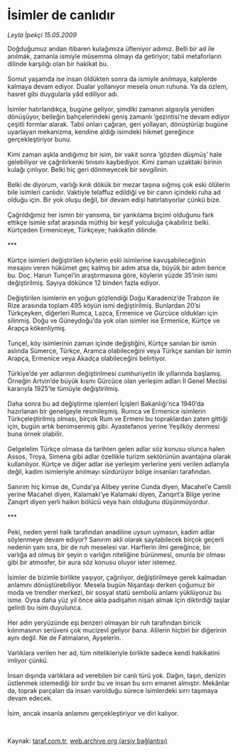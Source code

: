 # İsimler de canlıdır

*Leyla İpekçi 15.05.2009*

<div class="taraf_structure_2col_1zq">
<div class="margen_n">



 <p>Doğduğumuz andan itibaren kulağımıza üfleniyor adımız. Belli bir ad ile anılmak, zamanla ismiyle müsemma olmayı da getiriyor; tabii metaforların dilinde karşılığı olan bir hakikat bu. <br/><br/>Somut yaşamda ise insan öldükten sonra da ismiyle anılmaya, kalplerde kalmaya devam ediyor. Dualar yollanıyor mesela onun ruhuna. Ya da özlem, hasret gibi duygularla yâd ediliyor adı. <br/><br/>İsimler hatırlandıkça, bugüne geliyor, şimdiki zamanın algısıyla yeniden dönüşüyor, belleğin bahçelerindeki geniş zamanlı ‘gezintisi’ne devam ediyor çeşitli formlar alarak. Tabii onları çağıran, geri yollayan, dönüştürüp bugüne uyarlayan mekanizma, kendine aldığı isimdeki hikmet gereğince gerçekleştiriyor bunu. <br/><br/>Kimi zaman aşkla andığımız bir isim, bir vakit sonra ‘gözden düşmüş’ hale gelebiliyor ve çağrılırkenki tınısını kaybediyor. Kimi zaman uzaktaki birinin kulağı çınlıyor. Belki hiç geri dönmeyecek bir sevgilinin. <br/><br/>Belki de diyorum, varlığı kırık dökük bir mezar taşına sığmış çok eski ölülerin bile isimleri canlıdır. Vaktiyle telaffuz edildiği ve bir canın içindeki ruha ad olduğu için. Bir yok oluşu değil, bir devam edişi hatırlatıyorlar çünkü bize. <br/><br/>Çağrıldığımız her ismin bir yansıma, bir yankılama biçimi olduğunu fark ettikçe isimle sıfat arasında müthiş bir keşif yolculuğa çıkabiliriz belki. Kürtçeden Ermeniceye, Türkçeye; hakikatin dilinde. <br/><br/>*** <br/><br/>Kürtçe isimleri değiştirilen köylerin eski isimlerine kavuşabileceğinin mesajını veren hükümet geç kalmış bir adım atsa da, büyük bir adım bence bu. Doç. Harun Tunçel’in araştırmasına göre, köylerin yüzde 35’inin ismi değiştirilmiş. Sayıya dökünce 12 binden fazla ediyor. <br/><br/>Değiştirilen isimlerin en yoğun gözlendiği Doğu Karadeniz’de Trabzon ile Rize arasında toplam 495 köyün ismi değiştirilmiş. Bunlardan 20’si Türkçeyken, diğerleri Rumca, Lazca, Ermenice ve Gürcüce oldukları için silinmiş. Doğu ve Güneydoğu’da yok olan isimler ise Ermenice, Kürtçe ve Arapça kökenliymiş. <br/><br/>Tunçel, köy isimlerinin zaman içinde değiştiğini, Kürtçe sanılan bir ismin aslında Sümerce, Türkçe, Aramca olabileceğini veya Türkçe sanılan bir ismin Arapça, Ermenice veya Akadça olabileceğini belirtiyor. <br/><br/>Türkiye’de yer adlarının değiştirilmesi cumhuriyetin ilk yıllarında başlamış. Örneğin Artvin’de büyük kısmı Gürcüce olan yerleşim adları İl Genel Meclisi kararıyla 1925’te tümüyle değiştirilmiş. <br/><br/>Daha sonra bu ad değiştirme işlemleri İçişleri Bakanlığı’nca 1940’da hazırlanan bir genelgeyle resmileşmiş. Rumca ve Ermenice isimlerin Türkçeleştirilmiş olması, birçok Rum ve Ermeni bu topraklardan zaten gittiği için, bugün artık benimsenmiş gibi. Ayastefanos yerine Yeşilköy denmesi buna örnek olabilir. <br/><br/>Gelgelelim Türkçe olmasa da tarihten gelen adlar söz konusu olunca halen Assos, Troya, Simena gibi adlar özellikle turizm sektörünün avantajına olarak kullanılıyor. Kürtçe ve diğer adlar ise yerleşim yerlerine yeni verilen adlarıyla değil, kadim isimleriyle anılmayı sürdürüyor bölge insanları tarafından. <br/><br/>Sanırım hiç kimse de, Cunda’ya Alibey yerine Cunda diyen, Macahel’e Camili yerine Macahel diyen, Kalamaki’ye Kalamaki diyen, Zanqırt’a Bilge yerine Zanqırt diyen yerli halkın bölücü veya hain olduğunu düşünmüyordur. <br/><br/>*** <br/><br/>Peki, neden yerel halk tarafından anadiline uysun uymasın, kadim adlar söylenmeye devam ediyor? Sanırım akli olarak sayılabilecek birçok geçerli nedenin yanı sıra, bir de ruh meselesi var. Harflerin ilmi gereğince, bir varlığa ad olmuş bir şeyin o varlığın niteliğine bürünmesi, onunla bir olması gibi bir atmosfer, bir aura söz konusu oluyor ister istemez. <br/><br/>İsimler de bizimle birlikte yaşıyor, çağrılıyor, değiştirilmeye gerek kalmadan anlamını dönüştürebiliyor. Mesela bugün Nişantaşı derken çoğumuz bir moda ve trendler merkezi, bir sosyal statü sembolü anlamı yüklüyoruz bu isme. Oysa daha yüz yıl önce akla padişahın nişan almak için diktirdiği taşlar gelirdi bu isim duyulunca. <br/><br/>Her adın yeryüzünde eşi benzeri olmayan bir ruh tarafından biricik kılınmasının serüveni çok mucizevî geliyor bana. Alilerin hiçbiri bir diğerinin aynı değil. Ne de Fatmaların, Ayşelerin. <br/><br/>Varlıklara verilen her ad, tüm nitelikleriyle birlikte sadece kendi hakikatini imliyor çünkü. <br/><br/>İnsan dışında varlıklara ad verebilen bir canlı türü yok. Dağın, taşın, denizin üstlenmek istemediği bir sırdır bu ve insan bu sırrı emanet almıştır. Mekânlar da, toprak parçaları da insan varolduğu sürece isimlerdeki sırrı taşımaya devam edecek. <br/><br/>İsim, ancak insanla anlamını gerçekleştiriyor ve diri kalıyor.</p>

<br/>


<div id="taraf_not">
</div>

</div>


</div>

Kaynak: [taraf.com.tr](http://www.taraf.com.tr:80/makale/5521.htm), [web.archive.org (arşiv bağlantısı)](http://web.archive.org/web/20090524050139/http://www.taraf.com.tr:80/makale/5521.htm)
